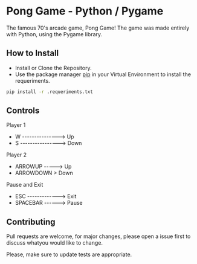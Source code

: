 # Pong Game - Python / Pygame

The famous 70's arcade game, Pong Game! The game was made entirely with Python, using the Pygame library.

## How to Install

- Install or Clone the Repository.
- Use the package manager [pip](https://pip.pype.io/en/stable/) in your Virtual Environment to install the requeriments.

```bash
pip install -r .requeriments.txt
```

## Controls

Player 1
- W ---------------> Up
- S ----------------> Down

Player 2
- ARROWUP -----> Up
- ARROWDOWN > Down

Pause and Exit
- ESC -------------> Exit
- SPACEBAR ------> Pause

## Contributing

Pull requests are welcome, for major changes, please open a issue first to discuss whatyou would like to change.

Please, make sure to update tests are appropriate.


